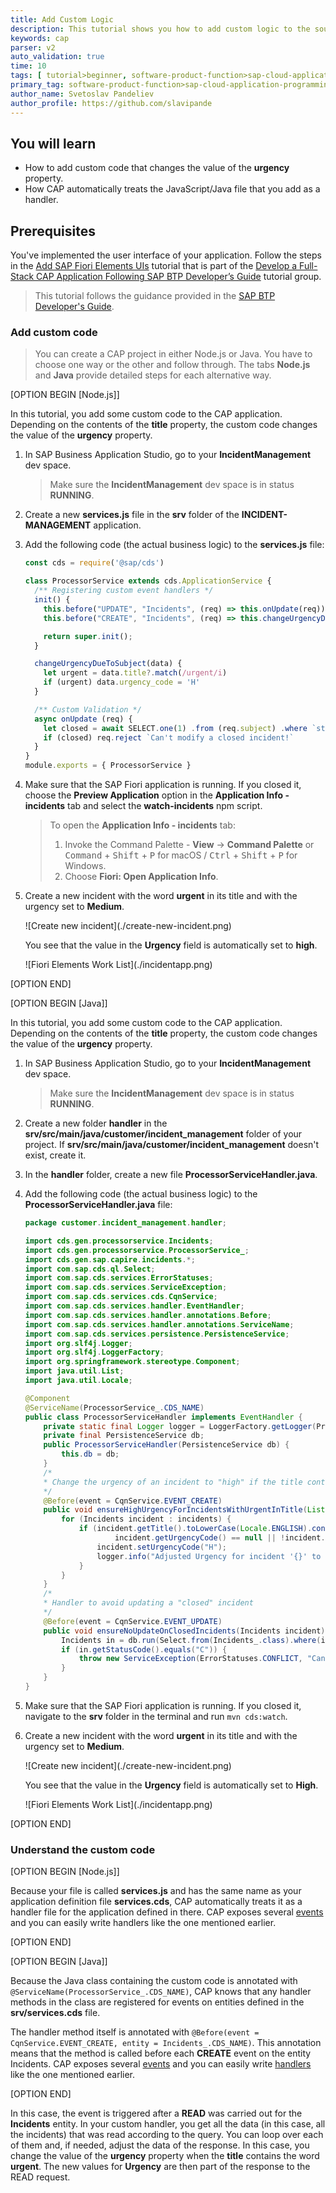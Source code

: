 ```yaml
---
title: Add Custom Logic
description: This tutorial shows you how to add custom logic to the source code of the SAP Fiori elements application you have already created.
keywords: cap 
parser: v2
auto_validation: true
time: 10
tags: [ tutorial>beginner, software-product-function>sap-cloud-application-programming-model, programming-tool>node-js, programming-tool>java, software-product>sap-business-technology-platform, software-product>sap-fiori]
primary_tag: software-product-function>sap-cloud-application-programming-model
author_name: Svetoslav Pandeliev
author_profile: https://github.com/slavipande
---
```


## You will learn

- How to add custom code that changes the value of the **urgency** property.
- How CAP automatically treats the JavaScript/Java file that you add as a handler.

## Prerequisites

You've implemented the user interface of your application. Follow the steps in the [Add SAP Fiori Elements UIs](add-fiori-elements-uis) tutorial that is part of the [Develop a Full-Stack CAP Application Following SAP BTP Developer’s Guide](https://developers.sap.com/group.cap-application-full-stack.html) tutorial group.

> This tutorial follows the guidance provided in the [SAP BTP Developer's Guide](https://help.sap.com/docs/btp/btp-developers-guide/what-is-btp-developers-guide).

### Add custom code

> You can create a CAP project in either Node.js or Java. You have to choose one way or the other and follow through. The tabs **Node.js** and **Java** provide detailed steps for each alternative way.

[OPTION BEGIN [Node.js]]

In this tutorial, you add some custom code to the CAP application. Depending on the contents of the **title** property, the custom code changes the value of the **urgency** property.

1. In SAP Business Application Studio, go to your **IncidentManagement** dev space.

    > Make sure the **IncidentManagement** dev space is in status **RUNNING**.

2. Create a new **services.js** file in the **srv** folder of the **INCIDENT-MANAGEMENT** application.

3. Add the following code (the actual business logic) to the **services.js** file:

    ```js
    const cds = require('@sap/cds')

    class ProcessorService extends cds.ApplicationService {
      /** Registering custom event handlers */
      init() {
        this.before("UPDATE", "Incidents", (req) => this.onUpdate(req));
        this.before("CREATE", "Incidents", (req) => this.changeUrgencyDueToSubject(req.data));

        return super.init();
      }

      changeUrgencyDueToSubject(data) {
        let urgent = data.title?.match(/urgent/i)
        if (urgent) data.urgency_code = 'H'
      }

      /** Custom Validation */
      async onUpdate (req) {
        let closed = await SELECT.one(1) .from (req.subject) .where `status.code = 'C'`
        if (closed) req.reject `Can't modify a closed incident!`
      }
    }
    module.exports = { ProcessorService }
    ```

3. Make sure that the SAP Fiori application is running. If you closed it, choose the **Preview Application** option in the **Application Info - incidents** tab and select the **watch-incidents** npm script.

    > To open the **Application Info - incidents** tab: 
    >
    >1. Invoke the Command Palette - **View** &rarr; **Command Palette** or <kbd>Command</kbd> + <kbd>Shift</kbd> + <kbd>P</kbd> for macOS / <kbd>Ctrl</kbd> + <kbd>Shift</kbd> + <kbd>P</kbd> for Windows. 
    >2. Choose **Fiori: Open Application Info**.


4. Create a new incident with the word **urgent** in its title and with the urgency set to **Medium**. 

    <!-- border; size:540px --> ![Create new incident](./create-new-incident.png)
    
    You see that the value in the **Urgency** field is automatically set to **high**.

    <!-- border; size:540px --> ![Fiori Elements Work List](./incidentapp.png)


[OPTION END]

[OPTION BEGIN [Java]]

In this tutorial, you add some custom code to the CAP application. Depending on the contents of the **title** property, the custom code changes the value of the **urgency** property.

1. In SAP Business Application Studio, go to your **IncidentManagement** dev space.

    > Make sure the **IncidentManagement** dev space is in status **RUNNING**.

2. Create a new folder **handler** in the **srv/src/main/java/customer/incident_managеment** folder of your project. If **srv/src/main/java/customer/incident_managеment** doesn't exist, create it.

3. In the **handler** folder, create a new file **ProcessorServiceHandler.java**.

3. Add the following code (the actual business logic) to the **ProcessorServiceHandler.java** file:

    ```java
    package customer.incident_management.handler;

    import cds.gen.processorservice.Incidents;
    import cds.gen.processorservice.ProcessorService_;
    import cds.gen.sap.capire.incidents.*;
    import com.sap.cds.ql.Select;
    import com.sap.cds.services.ErrorStatuses;
    import com.sap.cds.services.ServiceException;
    import com.sap.cds.services.cds.CqnService;
    import com.sap.cds.services.handler.EventHandler;
    import com.sap.cds.services.handler.annotations.Before;
    import com.sap.cds.services.handler.annotations.ServiceName;
    import com.sap.cds.services.persistence.PersistenceService;
    import org.slf4j.Logger;
    import org.slf4j.LoggerFactory;
    import org.springframework.stereotype.Component;
    import java.util.List;
    import java.util.Locale;

    @Component
    @ServiceName(ProcessorService_.CDS_NAME)
    public class ProcessorServiceHandler implements EventHandler {
        private static final Logger logger = LoggerFactory.getLogger(ProcessorServiceHandler.class);
        private final PersistenceService db;
        public ProcessorServiceHandler(PersistenceService db) {
            this.db = db;
        }
        /*
        * Change the urgency of an incident to "high" if the title contains the word "urgent"
        */
        @Before(event = CqnService.EVENT_CREATE)
        public void ensureHighUrgencyForIncidentsWithUrgentInTitle(List<Incidents> incidents) {
            for (Incidents incident : incidents) {
                if (incident.getTitle().toLowerCase(Locale.ENGLISH).contains("urgent") &&
                        incident.getUrgencyCode() == null || !incident.getUrgencyCode().equals("H")) {
                    incident.setUrgencyCode("H");
                    logger.info("Adjusted Urgency for incident '{}' to 'HIGH'.", incident.getTitle());
                }
            }
        }
        /*
        * Handler to avoid updating a "closed" incident
        */
        @Before(event = CqnService.EVENT_UPDATE)
        public void ensureNoUpdateOnClosedIncidents(Incidents incident) {
            Incidents in = db.run(Select.from(Incidents_.class).where(i -> i.ID().eq(incident.getId()))).single(Incidents.class);
            if (in.getStatusCode().equals("C")) {
                throw new ServiceException(ErrorStatuses.CONFLICT, "Can't modify a closed incident");
            }
        }
    }
    ```

3. Make sure that the SAP Fiori application is running. If you closed it, navigate to the **srv** folder in the terminal and run `mvn cds:watch`.


4. Create a new incident with the word **urgent** in its title and with the urgency set to **Medium**. 

    <!-- border; size:540px --> ![Create new incident](./create-new-incident.png)
    
    You see that the value in the **Urgency** field is automatically set to **High**.

    <!-- border; size:540px --> ![Fiori Elements Work List](./incidentapp.png)

[OPTION END]

### Understand the custom code

[OPTION BEGIN [Node.js]]

Because your file is called **services.js** and has the same name as your application definition file **services.cds**, CAP automatically treats it as a handler file for the application defined in there. CAP exposes several [events](https://cap.cloud.sap/docs/node.js/events) and you can easily write handlers like the one mentioned earlier.

[OPTION END]

[OPTION BEGIN [Java]]

Because the Java class containing the custom code is annotated with `@ServiceName(ProcessorService_.CDS_NAME)`, CAP knows that any handler methods in the class are registered for events on entities defined in the **srv/services.cds** file.

The handler method itself is annotated with `@Before(event = CqnService.EVENT_CREATE, entity = Incidents_.CDS_NAME)`. This annotation means that the method is called before each **CREATE** event on the entity Incidents. CAP exposes several [events](https://cap.cloud.sap/docs/java/event-handlers/#phases) and you can easily write [handlers](https://cap.cloud.sap/docs/java/event-handlers/#handlerclasses) like the one mentioned earlier.

[OPTION END]

In this case, the event is triggered after a **READ** was carried out for the **Incidents** entity. In your custom handler, you get all the data (in this case, all the incidents) that was read according to the query. You can loop over each of them and, if needed, adjust the data of the response. In this case, you change the value of the **urgency** property when the **title** contains the word **urgent**. The new values for **Urgency** are then part of the response to the READ request.
